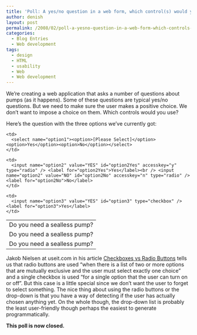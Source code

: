 ```yaml
---
title: 'Poll: A yes/no question in a web form, which control(s) would you use?'
author: denish
layout: post
permalink: /2008/02/poll-a-yesno-question-in-a-web-form-which-controls-would-you-use/
categories:
  - Blog Entries
  - Web development
tags:
  - design
  - HTML
  - usability
  - Web
  - Web development
---
```

We&#8217;re creating a web application that asks a number of questions about pumps (as it happens). Some of these questions are typical yes/no questions. But we need to make sure the user makes a positive choice. We don&#8217;t want to impose a choice on them. Which controls would you use?

Here&#8217;s the question with the three options we&#8217;ve currently got:

<table class="table table-striped">
  <tr>
    <td>
      Do you need a sealless pump?
    </td>
    
    <td>
      <select name="option1"><option>[Please Select]</option><option>Yes</option><option>No</option></select>
    </td>
  </tr>
  
  <tr>
    <td>
      Do you need a sealless pump?
    </td>
    
    <td>
      <input name="option2" value="YES" id="option2Yes" accesskey="y" type="radio" /> <label for="option2Yes">Yes</label><br /> <input name="option2" value="NO" id="option2No" accesskey="n" type="radio" /> <label for="option2No">No</label>
    </td>
  </tr>
  
  <tr>
    <td>
      Do you need a sealless pump?
    </td>
    
    <td>
      <input name="option3" value="YES" id="option3" type="checkbox" /><label for="option3">Yes</label>
    </td>
  </tr>
</table>

Jakob Nielsen at useit.com in his article [Checkboxes vs Radio Buttons][1] tells us that radio buttons are used &#8220;when there is a list of two or more options that are mutually exclusive and the user must select exactly one choice&#8221; and a single checkbox is used &#8220;for a single option that the user can turn on or off&#8221;. But this case is a little special since we don&#8217;t want the user to forget to select something. The nice thing about using the radio buttons or the drop-down is that you have a way of detecting if the user has actually chosen anything yet. On the whole though, the drop-down list is probably the least user-friendly though perhaps the easiest to generate programmatically.

**This poll is now closed.**

 [1]: http://www.useit.com/alertbox/20040927.html
 [2]: http://lesterchan.net/wordpress/
